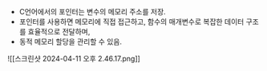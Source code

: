 - C언어에서의 포인터는 변수의 메모리 주소를 저장.
- 포인터를 사용하면 메모리에 직접 접근하고, 함수의 매개변수로 복잡한 데이터 구조를 효율적으로 전달하며, 
- 동적 메모리 할당을 관리할 수 있음.

![[스크린샷 2024-04-11 오후 2.46.17.png]]

